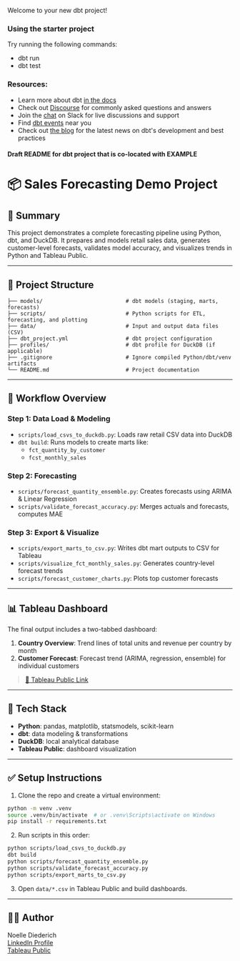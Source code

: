 Welcome to your new dbt project!

### Using the starter project

Try running the following commands:
- dbt run
- dbt test


### Resources:
- Learn more about dbt [in the docs](https://docs.getdbt.com/docs/introduction)
- Check out [Discourse](https://discourse.getdbt.com/) for commonly asked questions and answers
- Join the [chat](https://community.getdbt.com/) on Slack for live discussions and support
- Find [dbt events](https://events.getdbt.com) near you
- Check out [the blog](https://blog.getdbt.com/) for the latest news on dbt's development and best practices


#### Draft README for dbt project that is co-located with EXAMPLE
# 📦 Sales Forecasting Demo Project

## 🧾 Summary
This project demonstrates a complete forecasting pipeline using Python, dbt, and DuckDB. It prepares and models retail sales data, generates customer-level forecasts, validates model accuracy, and visualizes trends in Python and Tableau Public.

---

## 📁 Project Structure
```
├── models/                          # dbt models (staging, marts, forecasts)
├── scripts/                         # Python scripts for ETL, forecasting, and plotting
├── data/                            # Input and output data files (CSV)
├── dbt_project.yml                  # dbt project configuration
├── profiles/                        # dbt profile for DuckDB (if applicable)
├── .gitignore                       # Ignore compiled Python/dbt/venv artifacts
└── README.md                        # Project documentation
```

---

## 🔄 Workflow Overview

### Step 1: Data Load & Modeling
- `scripts/load_csvs_to_duckdb.py`: Loads raw retail CSV data into DuckDB
- `dbt build`: Runs models to create marts like:
  - `fct_quantity_by_customer`
  - `fcst_monthly_sales`

### Step 2: Forecasting
- `scripts/forecast_quantity_ensemble.py`: Creates forecasts using ARIMA & Linear Regression
- `scripts/validate_forecast_accuracy.py`: Merges actuals and forecasts, computes MAE

### Step 3: Export & Visualize
- `scripts/export_marts_to_csv.py`: Writes dbt mart outputs to CSV for Tableau
- `scripts/visualize_fct_monthly_sales.py`: Generates country-level forecast trends
- `scripts/forecast_customer_charts.py`: Plots top customer forecasts

---

## 📊 Tableau Dashboard
The final output includes a two-tabbed dashboard:

1. **Country Overview**: Trend lines of total units and revenue per country by month
2. **Customer Forecast**: Forecast trend (ARIMA, regression, ensemble) for individual customers

> [🔗 Tableau Public Link](https://public.tableau.com/app/profile/YOUR_PROFILE)

---

## 🧰 Tech Stack
- **Python**: pandas, matplotlib, statsmodels, scikit-learn
- **dbt**: data modeling & transformations
- **DuckDB**: local analytical database
- **Tableau Public**: dashboard visualization

---

## ✅ Setup Instructions
1. Clone the repo and create a virtual environment:
```bash
python -m venv .venv
source .venv/bin/activate  # or .venv\Scripts\activate on Windows
pip install -r requirements.txt
```

2. Run scripts in this order:
```bash
python scripts/load_csvs_to_duckdb.py
dbt build
python scripts/forecast_quantity_ensemble.py
python scripts/validate_forecast_accuracy.py
python scripts/export_marts_to_csv.py
```

3. Open `data/*.csv` in Tableau Public and build dashboards.

---

## 🙋‍♀️ Author
Noelle Diederich  
[LinkedIn Profile](https://www.linkedin.com/in/YOUR-LINK)  
[Tableau Public](https://public.tableau.com/app/profile/YOUR_PROFILE)

